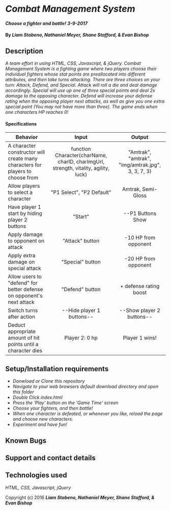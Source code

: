 # _Combat Management System_

#### _Choose a fighter and battle! 3-9-2017_

#### By _Liam Stabeno, Nathaniel Meyer, Shane Stafford, & Evan Bishop_

## Description
_A team effort in using HTML, CSS, Javascript, & jQuery. Combat Management System is a fighting game where two players choose their individual fighters whose stat points are preallocated into different attributes, and then take turns attacking. There are three choices on your turn: Attack, Defend, and Special. Attack will roll a die and deal damage accordingly. Special will use up one of three special points and deal 2x damage to the opposing character. Defend will increase your defense rating when the opposing player next attacks, as well as give you one extra special point (You may not have more than three). The game ends when one characters HP reaches 0!_

#### Specifications
| Behavior |  Input   |  Output  |
|----------|:--------:|:--------:|
| A character constructor will create many characters for players to choose from | function Character(charName, charID, charImgUrl, strength, vitality, agility, luck) | "Amtrak", "amtrak", "img/amtrak.jpg", 3, 3, 7, 3) |
| Allow players to select a character | "P1 Select", "P2 Default" | Amtrak, Semi-Gloss |
| Have player 1 start by hiding player 2 buttons | "Start" | --P1 Buttons Show |
| Apply damage to opponent on attack |"Attack" button | -10 HP from opponent |
| Apply extra damage on special attack | "Special" button | -20 HP from opponent |
| Allow users to "defend" for better defense on opponent's next attack | "Defend" button | + defense rating boost |
|	Switch turns after action | --Hide player 1 buttons-- | --Show player 2 buttons-- |
|	Deduct appropriate amount of hit points until a character dies | Player 2: 0 hp | Player 1 wins! |


## Setup/Installation requirements

* _Donwload or Clone this repository_
* _Navigate to your web browsers default download directory and open this folder_
* _Double Click index.html_
* _Press the 'Play' button on the 'Game Time' screen_
* _Choose your fighters, and then battle!_
* _When one character is defeated, or whenever you like, reload the page  and choose new characters._
* _Experiment and have fun!_

## Known Bugs

## Support and contact details

## Technologies used
_HTML, CSS, Javascript, jQuery_
<!-- ### License -->

Copyright (c) 2016 **_Liam Stabeno, Nathaniel Meyer, Shane Stafford, & Evan Bishop_**
